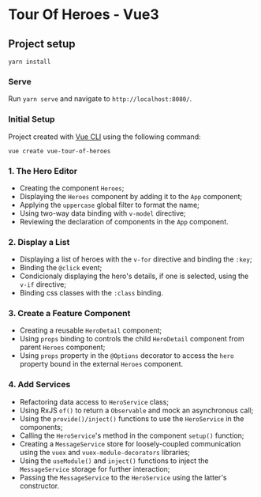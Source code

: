 # Tour Of Heroes - Vue3

## Project setup
```
yarn install
```

### Serve
Run `yarn serve` and navigate to `http://localhost:8080/`.

### Initial Setup
Project created with [Vue CLI](https://cli.vuejs.org/) using the following command:
```
vue create vue-tour-of-heroes
```

### 1. The Hero Editor
* Creating the component `Heroes`;
* Displaying the `Heroes` component by adding it to the `App` component;
* Applying the `uppercase` global filter to format the name;
* Using two-way data binding with `v-model` directive;
* Reviewing the declaration of components in the `App` component.

### 2. Display a List
* Displaying a list of heroes with the `v-for` directive and binding the `:key`;
* Binding the `@click` event;
* Condicionaly displaying the hero's details, if one is selected, using the `v-if` directive;
* Binding css classes with the `:class` binding.

### 3. Create a Feature Component
* Creating a reusable `HeroDetail` component;
* Using `props` binding to controls the child `HeroDetail` component from parent `Heroes` component;
* Using `props` property in the `@Options` decorator to access the `hero` property bound in the external `Heroes` component.

### 4. Add Services
* Refactoring data access to `HeroService` class;
* Using RxJS `of()` to return a `Observable` and mock an asynchronous call;
* Using the `provide()/inject()` functions to use the `HeroService` in the components;
* Calling the `HeroService`'s method in the component `setup()` function;
* Creating a `MessageService` store for loosely-coupled communication using the `vuex` and `vuex-module-decorators` libraries;
* Using the `useModule()` and `inject()` functions to inject the `MessageService` storage for further interaction;
* Passing the `MessageService` to the `HeroService` using the latter's constructor.
